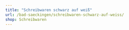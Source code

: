 ```yaml
---
title: "Schreibwaren schwarz auf weiß"
url: /bad-saeckingen/schreibwaren-schwarz-auf-weiss/
shop: Schreibwaren
---
```

